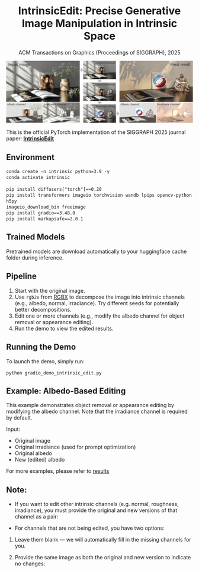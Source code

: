 <h1 align="center"> IntrinsicEdit: Precise Generative Image Manipulation in Intrinsic Space </h1>

<p align="center">ACM Transactions on Graphics (Proceedings of SIGGRAPH), 2025</p>

<p align="center"><img src="images/teaser.png"></p>


This is the official PyTorch implementation of the SIGGRAPH 2025 journal paper: [**IntrinsicEdit**](https://intrinsic-edit.github.io/)


## Environment

```
conda create -n intrinsic python=3.9 -y
conda activate intrinsic

pip install diffusers["torch"]==0.20
pip install transformers imageio torchvision wandb lpips opencv-python h5py
imageio_download_bin freeimage
pip install gradio==3.48.0
pip install markupsafe==2.0.1
```

## Trained Models

Pretrained models are download automatically to your huggingface cache folder during inference.

## Pipeline

1. Start with the original image.
2. Use `rgb2x` from [RGBX](https://github.com/zheng95z/rgbx) to decompose the image into intrinsic channels (e.g., albedo, normal, irradiance). Try different seeds for potentially better decompositions.
3. Edit one or more channels (e.g., modify the albedo channel for object removal or appearance editing).
4. Run the demo to view the edited results.

## Running the Demo

To launch the demo, simply run:

```
python gradio_demo_intrinsic_edit.py
```

## Example: Albedo-Based Editing
This example demonstrates object removal or appearance editing by modifying the albedo channel. Note that the irradiance channel is required by default.

Input:
- Original image
- Original irradiance (used for prompt optimization)
- Original albedo
- New (edited) albedo

For more examples, please refer to [results](https://github.com/LinjieLyu/IntrisinEdit/tree/main/images/results)
## Note: 
- If you want to edit other intrinsic channels (e.g. normal, roughness, irradiance), you must provide the original and new versions of that channel as a pair:

- For channels that are not being edited, you have two options:

1. Leave them blank — we will automatically fill in the missing channels for you.

2. Provide the same image as both the original and new version to indicate no changes:


